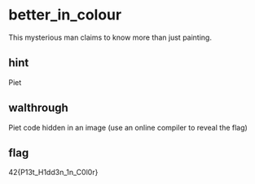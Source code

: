 # better_in_colour
This mysterious man claims to know more than just painting.

## hint
Piet

## walthrough
Piet code hidden in an image (use an online compiler to reveal the flag)

## flag
42{P13t_H1dd3n_1n_C0l0r}
